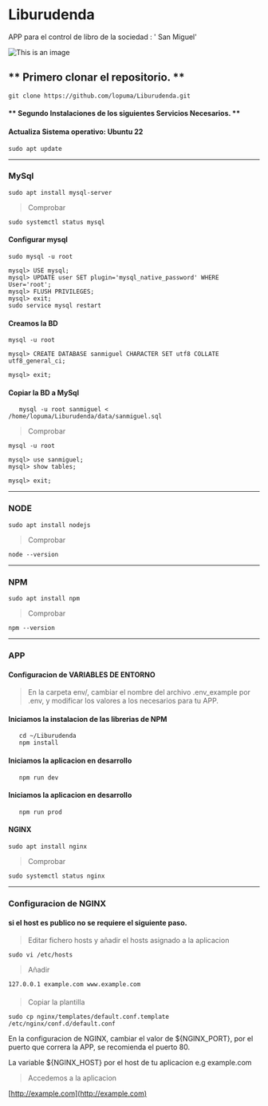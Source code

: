 # Liburudenda

APP para el control de libro de la sociedad : ' San Miguel'

![This is an image](https://github.com/lopuma/Liburudenda/blob/master/src/public/img/APPLiburutegia.png)

## ** Primero clonar el repositorio. **


`git clone https://github.com/lopuma/Liburudenda.git`


#### ** Segundo Instalaciones de los siguientes Servicios Necesarios. **


#### Actualiza Sistema operativo: Ubuntu 22
    
```console
sudo apt update
```
---
### MySql

```console
sudo apt install mysql-server
```
  > Comprobar
```console   
sudo systemctl status mysql
```
#### Configurar mysql

```console
sudo mysql -u root

mysql> USE mysql;
mysql> UPDATE user SET plugin='mysql_native_password' WHERE User='root';
mysql> FLUSH PRIVILEGES;
mysql> exit;
sudo service mysql restart

```

#### Creamos la BD
```
mysql -u root

mysql> CREATE DATABASE sanmiguel CHARACTER SET utf8 COLLATE utf8_general_ci;

mysql> exit;
```

#### Copiar la BD a MySql
```console
   mysql -u root sanmiguel < /home/lopuma/Liburudenda/data/sanmiguel.sql
```

   > Comprobar
```
mysql -u root

mysql> use sanmiguel;
mysql> show tables;

mysql> exit;
```
---
### NODE
```console
sudo apt install nodejs
```
   > Comprobar
```console
node --version
```
---
### NPM
```console
sudo apt install npm
```
   > Comprobar
```console
npm --version
```
---
### APP

#### Configuracion de VARIABLES DE ENTORNO

   > En la carpeta env/, cambiar el nombre del archivo .env_example por .env, y modificar los valores a los necesarios para tu APP.
   
#### Iniciamos la instalacion de las librerias de NPM 

```console
   cd ~/Liburudenda
   npm install
```

#### Iniciamos la aplicacion en desarrollo

```console
   npm run dev
```

#### Iniciamos la aplicacion en desarrollo

```console
   npm run prod
```

#### NGINX

```console
sudo apt install nginx
```

   > Comprobar
```console
sudo systemctl status nginx
```
---

### Configuracion de NGINX

#### si el host es publico no se requiere el siguiente paso.
   > Editar fichero hosts y añadir el hosts asignado a la aplicacion

```console
sudo vi /etc/hosts
```
   > Añadir
```console
127.0.0.1 example.com www.example.com
```
####
   > Copiar la plantilla
```console
sudo cp nginx/templates/default.conf.template /etc/nginx/conf.d/default.conf
```

En la configuracion de NGINX, cambiar el valor de ${NGINX_PORT}, por el puerto que correra la APP, se recomienda el puerto 80.

La variable ${NGINX_HOST} por el host de tu aplicacion e.g example.com

   > Accedemos a la aplicacion

[http://example.com](http://example.com)
